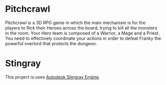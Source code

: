 Pitchcrawl
==========

Pitchcrawl is a 3D RPG game in which the main mechanism is for the players to flick their Heroes across the board, trying to kill all the monsters in the room. Your Hero team is composed of a Warrior, a Mage and a Priest. You need to effectively coordinate your actions in order to defeat Franky the powerful overlord that protects the dungeon.

# Stingray
This project is uses [Autodesk Stingray Engine](http://stingrayengine.com/).



